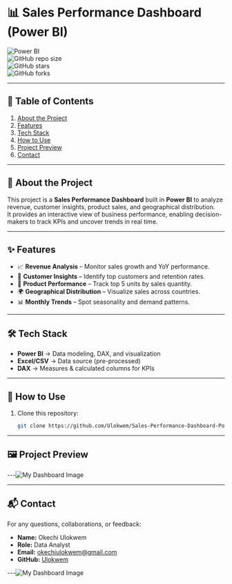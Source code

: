 # 📊 Sales Performance Dashboard (Power BI)  

![Power BI](https://img.shields.io/badge/Power%20BI-Data%20Visualization-F2C811?logo=powerbi&logoColor=white)  
![GitHub repo size](https://img.shields.io/github/repo-size/Ulokwem/Sales-Performance-Dashboard-Power-Bi-_?color=blue&label=Repo%20Size)  
![GitHub stars](https://img.shields.io/github/stars/Ulokwem/Sales-Performance-Dashboard-Power-Bi-_?style=social)  
![GitHub forks](https://img.shields.io/github/forks/Ulokwem/Sales-Performance-Dashboard-Power-Bi-_?style=social)  

---

## 📖 Table of Contents  
1. [About the Project](#-about-the-project)  
2. [Features](#-features)  
3. [Tech Stack](#️-tech-stack)  
4. [How to Use](#-how-to-use)  
5. [Project Preview](#-project-preview)  
6. [Contact](#-contact)  

---

## 📌 About the Project  
This project is a **Sales Performance Dashboard** built in **Power BI** to analyze revenue, customer insights, product sales, and geographical distribution.  
It provides an interactive view of business performance, enabling decision-makers to track KPIs and uncover trends in real time.  

---

## ✨ Features  
- 📈 **Revenue Analysis** – Monitor sales growth and YoY performance.  
- 👥 **Customer Insights** – Identify top customers and retention rates.  
- 🛒 **Product Performance** – Track top 5 units by sales quantity.  
- 🌍 **Geographical Distribution** – Visualize sales across countries.  
- 📊 **Monthly Trends** – Spot seasonality and demand patterns.  

---

## 🛠️ Tech Stack  
- **Power BI** → Data modeling, DAX, and visualization  
- **Excel/CSV** → Data source (pre-processed)  
- **DAX** → Measures & calculated columns for KPIs  

---

## 🚀 How to Use  
1. Clone this repository:  
   ```bash
   git clone https://github.com/Ulokwem/Sales-Performance-Dashboard-Power-Bi-_.git
---

## 🖼️ Project Preview  
---![My Dashboard Image](https://github.com/user-attachments/assets/a3a83618-26a3-480c-850f-9ce745b56b36)
  

---

## 📬 Contact  
For any questions, collaborations, or feedback:  

- **Name:** Okechi Ulokwem  
- **Role:** Data Analyst  
- **Email:** okechiulokwem@gmail.com  
- **GitHub:** [Ulokwem](https://github.com/Ulokwem)  

---![My Dashboard Image](https://github.com/user-attachments/assets/a3a83618-26a3-480c-850f-9ce745b56b36)

